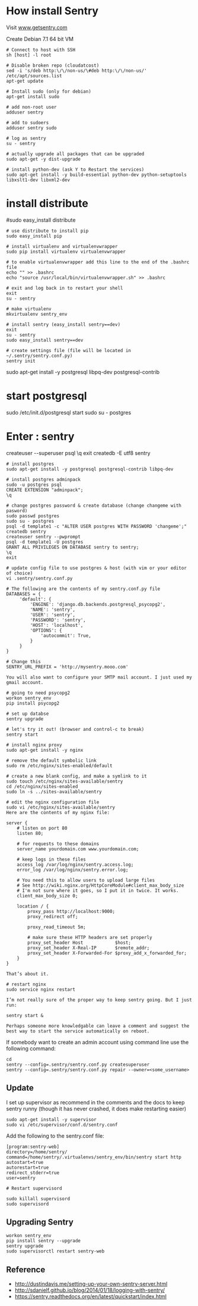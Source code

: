 How install Sentry
===
Visit www.getsentry.com

Create Debian 7.1 64 bit VM

    # Connect to host with SSH
    sh [host] -l root

    # Disable broken repo (cloudatcost) 
    sed -i 's/deb http:\/\/non-us/\#deb http:\/\/non-us/' /etc/apt/sources.list
    apt-get update

    # Install sudo (only for debian)
    apt-get install sudo
    
    # add non-root user
    adduser sentry

    # add to sudoers
    adduser sentry sudo

    # log as sentry
    su - sentry

    # actually upgrade all packages that can be upgraded
    sudo apt-get -y dist-upgrade

    # install python-dev (ask Y to Restart the services)
    sudo apt-get install -y build-essential python-dev python-setuptools libxslt1-dev libxml2-dev

# install distribute
#sudo easy_install distribute

    # use distribute to install pip
    sudo easy_install pip

    # install virtualenv and virtualenvwrapper
    sudo pip install virtualenv virtualenvwrapper

    # to enable virtualenvwrapper add this line to the end of the .bashrc file
    echo "" >> .bashrc
    echo "source /usr/local/bin/virtualenvwrapper.sh" >> .bashrc

    # exit and log back in to restart your shell
    exit
    su - sentry

    # make virtualenv
    mkvirtualenv sentry_env
    
    # install sentry (easy_install sentry==dev)
    exit
    su - sentry
    sudo easy_install sentry==dev

    # create settings file (file will be located in ~/.sentry/sentry.conf.py)
    sentry init

sudo apt-get install -y postgresql libpq-dev postgresql-contrib
# start postgresql
sudo /etc/init.d/postgresql start
sudo su - postgres
# Enter : sentry
createuser --superuser
psql
\q
exit
createdb -E utf8 sentry

    # install postgres
    sudo apt-get install -y postgresql postgresql-contrib libpq-dev

    # install postgres adminpack
    sudo -u postgres psql
    CREATE EXTENSION "adminpack";
    \q

    # change postgres password & create database (change changeme with pasword)
    sudo passwd postgres
    sudo su - postgres
    psql -d template1 -c "ALTER USER postgres WITH PASSWORD 'changeme';"
    createdb sentry
    createuser sentry --pwprompt
    psql -d template1 -U postgres
    GRANT ALL PRIVILEGES ON DATABASE sentry to sentry;
    \q
    exit

    # update config file to use postgres & host (with vim or your editor of choice)
    vi .sentry/sentry.conf.py
    
    # The following are the contents of my sentry.conf.py file
    DATABASES = {
         'default': {
             'ENGINE': 'django.db.backends.postgresql_psycopg2',
             'NAME': 'sentry',
             'USER': 'sentry',
             'PASSWORD': 'sentry',
             'HOST': 'localhost',
             'OPTIONS': {
                 'autocommit': True,
             }
         }
    }

    # Change this
    SENTRY_URL_PREFIX = 'http://mysentry.mooo.com' 

    You will also want to configure your SMTP mail account. I just used my gmail account.

    # going to need psycopg2
    workon sentry_env
    pip install psycopg2

    # set up databse
    sentry upgrade

    # let's try it out! (browser and control-c to break)
    sentry start

    # install nginx proxy
    sudo apt-get install -y nginx

    # remove the default symbolic link
    sudo rm /etc/nginx/sites-enabled/default

    # create a new blank config, and make a symlink to it
    sudo touch /etc/nginx/sites-available/sentry
    cd /etc/nginx/sites-enabled
    sudo ln -s ../sites-available/sentry

    # edit the nginx configuration file
    sudo vi /etc/nginx/sites-available/sentry
    Here are the contents of my nginx file:

    server {
        # listen on port 80
        listen 80;
    
        # for requests to these domains
        server_name yourdomain.com www.yourdomain.com;
    
        # keep logs in these files
        access_log /var/log/nginx/sentry.access.log;
        error_log /var/log/nginx/sentry.error.log;
    
        # You need this to allow users to upload large files
        # See http://wiki.nginx.org/HttpCoreModule#client_max_body_size
        # I'm not sure where it goes, so I put it in twice. It works.
        client_max_body_size 0;

        location / {
            proxy_pass http://localhost:9000;
            proxy_redirect off;
    
            proxy_read_timeout 5m;
    
            # make sure these HTTP headers are set properly
            proxy_set_header Host            $host;
            proxy_set_header X-Real-IP       $remote_addr;
            proxy_set_header X-Forwarded-For $proxy_add_x_forwarded_for;
        }
    }

    That’s about it.

    # restart nginx
    sudo service nginx restart
    
    I’m not really sure of the proper way to keep sentry going. But I just run:

    sentry start &

    Perhaps someone more knowledgable can leave a comment and suggest the
    best way to start the service automatically on reboot.


If somebody want to create an admin account using command line use the following command:

    cd
    sentry --config=.sentry/sentry.conf.py createsuperuser
    sentry --config=.sentry/sentry.conf.py repair --owner=<some_username>

Update
---
I set up supervisor as recommend in the comments and the docs to keep sentry runny (though it has never crashed, it does make restarting easier)

    sudo apt-get install -y supervisor
    sudo vi /etc/supervisor/conf.d/sentry.conf

Add the following to the sentry.conf file:

    [program:sentry-web]
    directory=/home/sentry/
    command=/home/sentry/.virtualenvs/sentry_env/bin/sentry start http
    autostart=true
    autorestart=true
    redirect_stderr=true
    user=sentry
    
    # Restart supervisord

    sudo killall supervisord
    sudo supervisord

Upgrading Sentry
---
    workon sentry_env
    pip install sentry --upgrade
    sentry upgrade
    sudo supervisorctl restart sentry-web
    
Reference
---
* http://dustindavis.me/setting-up-your-own-sentry-server.html
* http://sdanielf.github.io/blog/2014/01/18/logging-with-sentry/
* https://sentry.readthedocs.org/en/latest/quickstart/index.html


